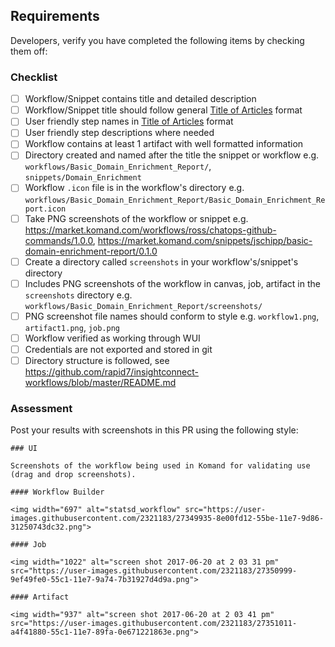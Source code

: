 ## Requirements

Developers, verify you have completed the following items by checking them off:

### Checklist
- [ ] Workflow/Snippet contains title and detailed description
- [ ] Workflow/Snippet title should follow general [Title of Articles](http://grammar.yourdictionary.com/capitalization/rules-for-capitalization-in-titles.html) format
- [ ] User friendly step names in [Title of Articles](http://grammar.yourdictionary.com/capitalization/rules-for-capitalization-in-titles.html) format
- [ ] User friendly step descriptions where needed
- [ ] Workflow contains at least 1 artifact with well formatted information
- [ ] Directory created and named after the title the snippet or workflow e.g. `workflows/Basic_Domain_Enrichment_Report/`, `snippets/Domain_Enrichment`
- [ ] Workflow `.icon` file is in the workflow's directory e.g. `workflows/Basic_Domain_Enrichment_Report/Basic_Domain_Enrichment_Report.icon`
- [ ] Take PNG screenshots of the workflow or snippet e.g.  https://market.komand.com/workflows/ross/chatops-github-commands/1.0.0, https://market.komand.com/snippets/jschipp/basic-domain-enrichment-report/0.1.0
- [ ] Create a directory called `screenshots` in your workflow's/snippet's directory
- [ ] Includes PNG screenshots of the workflow in canvas, job, artifact in the `screenshots` directory e.g.  `workflows/Basic_Domain_Enrichment_Report/screenshots/`
- [ ] PNG screenshot file names should conform to style e.g. `workflow1.png`, `artifact1.png`, `job.png`
- [ ] Workflow verified as working through WUI
- [ ] Credentials are not exported and stored in git
- [ ] Directory structure is followed, see https://github.com/rapid7/insightconnect-workflows/blob/master/README.md

### Assessment

Post your results with screenshots in this PR using the following style:

```
### UI

Screenshots of the workflow being used in Komand for validating use (drag and drop screenshots).

#### Workflow Builder

<img width="697" alt="statsd_workflow" src="https://user-images.githubusercontent.com/2321183/27349935-8e00fd12-55be-11e7-9d86-31250743dc32.png">

#### Job

<img width="1022" alt="screen shot 2017-06-20 at 2 03 31 pm" src="https://user-images.githubusercontent.com/2321183/27350999-9ef49fe0-55c1-11e7-9a74-7b31927d4d9a.png">

#### Artifact

<img width="937" alt="screen shot 2017-06-20 at 2 03 41 pm" src="https://user-images.githubusercontent.com/2321183/27351011-a4f41880-55c1-11e7-89fa-0e671221863e.png">
```
